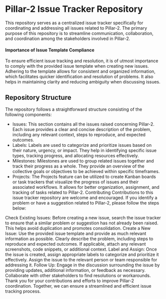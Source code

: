 # Pillar-2 Issue Tracker Repository
This repository serves as a centralized issue tracker specifically for coordinating and addressing all issues related to Pillar-2. The primary purpose of this repository is to streamline communication, collaboration, and coordination among the stakeholders involved in Pillar-2.

#### Importance of Issue Template Compliance
To ensure efficient issue tracking and resolution, it is of utmost importance to comply with the provided issue template when creating new issues. Adhering to the template allows for consistent and organized information, which facilitates quicker identification and resolution of problems. It also helps in maintaining clarity and reducing ambiguity when discussing issues.

## Repository Structure
The repository follows a straightforward structure consisting of the following components:

- Issues: This section contains all the issues raised concerning Pillar-2. Each issue provides a clear and concise description of the problem, including any relevant context, steps to reproduce, and expected outcomes.
- Labels: Labels are used to categorize and prioritize issues based on their nature, urgency, or impact. They help in identifying specific issue types, tracking progress, and allocating resources effectively.
- Milestones: Milestones are used to group related issues together and track their progress as a whole. They provide an overview of the collective goals or objectives to be achieved within specific timeframes.
- Projects: The Projects feature can be utilized to create Kanban boards or task trackers that visualize the progress of issues and their associated workflows. It allows for better organization, assignment, and tracking of tasks related to Pillar-2.
Contributing
Contributions to this issue tracker repository are welcome and encouraged. If you identify a problem or have a suggestion related to Pillar-2, please follow the steps below:

Check Existing Issues: Before creating a new issue, search the issue tracker to ensure that a similar problem or suggestion has not already been raised. This helps avoid duplication and promotes consolidation.
Create a New Issue: Use the provided issue template and provide as much relevant information as possible. Clearly describe the problem, including steps to reproduce and expected outcomes. If applicable, attach any relevant screenshots, code snippets, or additional context.
Label and Assign: Once the issue is created, assign appropriate labels to categorize and prioritize it effectively. Assign the issue to the relevant person or team responsible for addressing it.
Follow Up: Engage in the discussion surrounding the issue by providing updates, additional information, or feedback as necessary. Collaborate with other stakeholders to find resolutions or workarounds.
Thank you for your contributions and efforts to improve Pillar-2 coordination. Together, we can ensure a streamlined and efficient issue tracking process.
